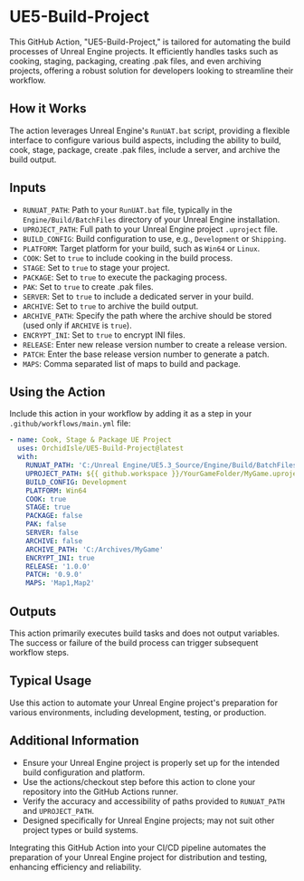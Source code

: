 

# UE5-Build-Project

This GitHub Action, "UE5-Build-Project," is tailored for automating the build processes of Unreal Engine projects. It efficiently handles tasks such as cooking, staging, packaging, creating .pak files, and even archiving projects, offering a robust solution for developers looking to streamline their workflow.

## How it Works

The action leverages Unreal Engine's `RunUAT.bat` script, providing a flexible interface to configure various build aspects, including the ability to build, cook, stage, package, create .pak files, include a server, and archive the build output.


## Inputs

-   `RUNUAT_PATH`: Path to your `RunUAT.bat` file, typically in the `Engine/Build/BatchFiles` directory of your Unreal Engine installation.
-   `UPROJECT_PATH`: Full path to your Unreal Engine project `.uproject` file.
-   `BUILD_CONFIG`: Build configuration to use, e.g., `Development` or `Shipping`.
-   `PLATFORM`: Target platform for your build, such as `Win64` or `Linux`.
-   `COOK`: Set to `true` to include cooking in the build process.
-   `STAGE`: Set to `true` to stage your project.
-   `PACKAGE`: Set to `true` to execute the packaging process.
-   `PAK`: Set to `true` to create .pak files.
-   `SERVER`: Set to `true` to include a dedicated server in your build.
-   `ARCHIVE`: Set to `true` to archive the build output.
-   `ARCHIVE_PATH`: Specify the path where the archive should be stored (used only if `ARCHIVE` is `true`).
-   `ENCRYPT_INI`: Set to `true` to encrypt INI files.
-   `RELEASE`: Enter new release version number to create a release version.
-   `PATCH`: Enter the base release version number to generate a patch.
-   `MAPS`: Comma separated list of maps to build and package.

## Using the Action

Include this action in your workflow by adding it as a step in your `.github/workflows/main.yml` file:

```yaml
- name: Cook, Stage & Package UE Project
  uses: OrchidIsle/UE5-Build-Project@latest
  with:
    RUNUAT_PATH: 'C:/Unreal Engine/UE5.3_Source/Engine/Build/BatchFiles/RunUAT.bat'
    UPROJECT_PATH: ${{ github.workspace }}/YourGameFolder/MyGame.uproject
    BUILD_CONFIG: Development
    PLATFORM: Win64
    COOK: true
    STAGE: true
    PACKAGE: false
    PAK: false
    SERVER: false
    ARCHIVE: false
    ARCHIVE_PATH: 'C:/Archives/MyGame'
    ENCRYPT_INI: true
    RELEASE: '1.0.0'
    PATCH: '0.9.0'
    MAPS: 'Map1,Map2'
```

## Outputs

This action primarily executes build tasks and does not output variables. The success or failure of the build process can trigger subsequent workflow steps.

## Typical Usage

Use this action to automate your Unreal Engine project's preparation for various environments, including development, testing, or production.

## Additional Information

-   Ensure your Unreal Engine project is properly set up for the intended build configuration and platform.
-   Use the actions/checkout step before this action to clone your repository into the GitHub Actions runner.
-   Verify the accuracy and accessibility of paths provided to `RUNUAT_PATH` and `UPROJECT_PATH`.
-   Designed specifically for Unreal Engine projects; may not suit other project types or build systems.

Integrating this GitHub Action into your CI/CD pipeline automates the preparation of your Unreal Engine project for distribution and testing, enhancing efficiency and reliability.

